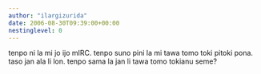 ```yaml
---
author: "ilargizurida"
date: 2006-08-30T09:39:00+00:00
nestinglevel: 0
---
```

tenpo ni la mi jo ijo mIRC. tenpo suno pini la mi tawa tomo toki pitoki pona. taso jan ala li lon. tenpo sama la jan li tawa tomo tokianu seme?